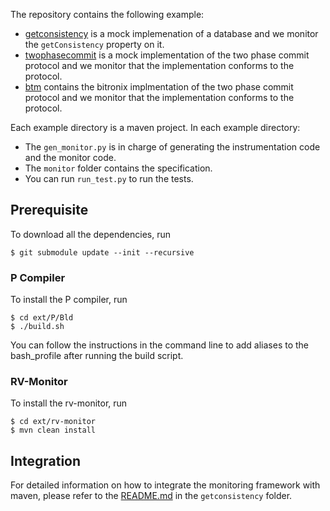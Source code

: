 The repository contains the following example:
- [getconsistency](https://github.com/runtimeverification/p2rvm/tree/master/online/getconsistency) is a mock implemenation of a database and we monitor the `getConsistency` property on it.
- [twophasecommit](https://github.com/runtimeverification/p2rvm/tree/master/online/twophasecommit) is a mock implementation of the two phase commit protocol and we monitor that the implementation conforms to the protocol.
- [btm](https://github.com/runtimeverification/p2rvm/tree/master/online/btm) contains the bitronix implmentation of the two phase commit protocol and we monitor that the implementation conforms to the protocol.

Each example directory is a maven project. In each example directory:
- The `gen_monitor.py` is in charge of generating the instrumentation code and the monitor code.
- The `monitor` folder contains the specification.
- You can run `run_test.py` to run the tests.

## Prerequisite
To download all the dependencies, run
```
$ git submodule update --init --recursive
```

### P Compiler
To install the P compiler, run
```
$ cd ext/P/Bld
$ ./build.sh
```
You can follow the instructions in the command line to add aliases to the bash\_profile after running the build script.

### RV-Monitor
To install the rv-monitor, run
```
$ cd ext/rv-monitor
$ mvn clean install
```

## Integration
For detailed information on how to integrate the monitoring framework with maven, please refer to the [README.md](https://github.com/runtimeverification/p2rvm/blob/master/online/getconsistency/README.md) in the `getconsistency` folder.
